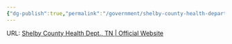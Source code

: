 ```yaml
---
{"dg-publish":true,"permalink":"/government/shelby-county-health-department/","noteIcon":"","created":"2025-05-20T09:18:16.219-05:00"}
---
```



URL: [Shelby County Health Dept., TN | Official Website](https://shelbytnhealth.com/)
